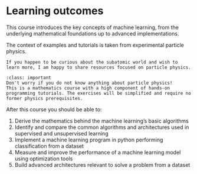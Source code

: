 # Learning outcomes

This course introduces the key concepts of machine learning, from the underlying mathematical foundations up to advanced implementations.

The context of examples and tutorials is taken from experimental particle physics.

````{margin}
If you happen to be curious about the subatomic world and wish to learn more, I am happy to share resources focused on particle physics.
````

```{admonition} No prerequisite in Physics needed!
:class: important
Don't worry if you do not know anything about particle physics! 
This is a mathematics course with a high component of hands-on programming tutorials. The exercises will be simplified and require no former physics prerequisites. 
```

After this course you should be able to:
 1. Derive the mathematics behind the machine learning’s basic algorithms
 1. Identify and compare the common algorithms and architectures used in supervised and unsupervised learning
 1. Implement a machine learning program in python performing classification from a dataset
 1. Measure and improve the performance of a machine learning model using optimization tools
 1. Build advanced architectures relevant to solve a problem from a dataset 
